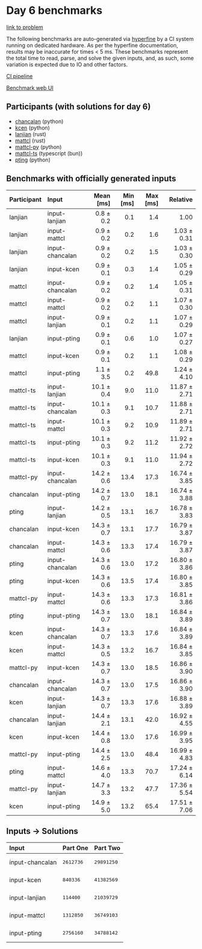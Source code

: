 # Day 6 benchmarks

[link to problem](https://adventofcode.com/2023/day/6)

The following benchmarks are auto-generated via
[hyperfine](https://github.com/sharkdp/hyperfine) by a CI system running on
dedicated hardware. As per the hyperfine documentation, results may be
inaccurate for times < 5 ms. These benchmarks represent the total time to read,
parse, and solve the given inputs, and, as such, some variation is expected due
to IO and other factors.

[CI pipeline](http://ci.papercode.net:8080/teams/main/pipelines/aoc2023)

[Benchmark web UI](https://aoc.ancalagon.black)


## Participants (with solutions for day 6)

- [chancalan](https://github.com/chancalan/aoc2023) (python)
- [kcen](https://github.com/kcen/aoc2023) (python)
- [lanjian](https://github.com/lanjian/aoc-2023) (rust)
- [mattcl](https://github.com/mattcl/aoc2023) (rust)
- [mattcl-py](https://github.com/mattcl/aoc2023-py) (python)
- [mattcl-ts](https://github.com/mattcl/aoc2023-js) (typescript (bun))
- [pting](https://github.com/pting/aoc2023) (python)


## Benchmarks with officially generated inputs

| Participant | Input | Mean [ms] | Min [ms] | Max [ms] | Relative |
|:---|:---|---:|---:|---:|---:|
| lanjian | input-lanjian | 0.8 ± 0.2 | 0.1 | 1.4 | 1.00 |
| lanjian | input-mattcl | 0.9 ± 0.2 | 0.2 | 1.6 | 1.03 ± 0.31 |
| lanjian | input-chancalan | 0.9 ± 0.2 | 0.2 | 1.5 | 1.03 ± 0.30 |
| lanjian | input-kcen | 0.9 ± 0.1 | 0.3 | 1.4 | 1.05 ± 0.29 |
| mattcl | input-chancalan | 0.9 ± 0.2 | 0.2 | 1.4 | 1.05 ± 0.31 |
| mattcl | input-mattcl | 0.9 ± 0.2 | 0.2 | 1.1 | 1.07 ± 0.30 |
| mattcl | input-lanjian | 0.9 ± 0.1 | 0.2 | 1.1 | 1.07 ± 0.29 |
| lanjian | input-pting | 0.9 ± 0.1 | 0.6 | 1.0 | 1.07 ± 0.27 |
| mattcl | input-kcen | 0.9 ± 0.1 | 0.2 | 1.1 | 1.08 ± 0.29 |
| mattcl | input-pting | 1.1 ± 3.5 | 0.2 | 49.8 | 1.24 ± 4.10 |
| mattcl-ts | input-lanjian | 10.1 ± 0.4 | 9.0 | 11.0 | 11.87 ± 2.71 |
| mattcl-ts | input-chancalan | 10.1 ± 0.3 | 9.1 | 10.7 | 11.88 ± 2.71 |
| mattcl-ts | input-mattcl | 10.1 ± 0.3 | 9.2 | 10.9 | 11.89 ± 2.71 |
| mattcl-ts | input-pting | 10.1 ± 0.3 | 9.2 | 11.2 | 11.92 ± 2.72 |
| mattcl-ts | input-kcen | 10.1 ± 0.3 | 9.1 | 11.0 | 11.94 ± 2.72 |
| mattcl-py | input-chancalan | 14.2 ± 0.6 | 13.4 | 17.3 | 16.74 ± 3.85 |
| chancalan | input-pting | 14.2 ± 0.7 | 13.0 | 18.1 | 16.74 ± 3.88 |
| pting | input-lanjian | 14.2 ± 0.5 | 13.1 | 16.7 | 16.78 ± 3.83 |
| chancalan | input-kcen | 14.3 ± 0.7 | 13.1 | 17.7 | 16.79 ± 3.87 |
| chancalan | input-mattcl | 14.3 ± 0.6 | 13.3 | 17.4 | 16.79 ± 3.87 |
| pting | input-chancalan | 14.3 ± 0.6 | 13.0 | 17.2 | 16.80 ± 3.86 |
| pting | input-kcen | 14.3 ± 0.6 | 13.5 | 17.4 | 16.80 ± 3.85 |
| mattcl-py | input-mattcl | 14.3 ± 0.6 | 13.3 | 17.3 | 16.81 ± 3.86 |
| pting | input-pting | 14.3 ± 0.7 | 13.0 | 18.1 | 16.84 ± 3.89 |
| kcen | input-chancalan | 14.3 ± 0.7 | 13.3 | 17.6 | 16.84 ± 3.89 |
| kcen | input-mattcl | 14.3 ± 0.5 | 13.2 | 16.7 | 16.84 ± 3.85 |
| mattcl-py | input-kcen | 14.3 ± 0.7 | 13.0 | 18.5 | 16.86 ± 3.90 |
| chancalan | input-chancalan | 14.3 ± 0.7 | 13.0 | 17.5 | 16.86 ± 3.90 |
| kcen | input-lanjian | 14.3 ± 0.7 | 13.3 | 17.6 | 16.88 ± 3.89 |
| chancalan | input-lanjian | 14.4 ± 2.1 | 13.1 | 42.0 | 16.92 ± 4.55 |
| kcen | input-kcen | 14.4 ± 0.8 | 13.0 | 17.6 | 16.99 ± 3.95 |
| mattcl-py | input-pting | 14.4 ± 2.5 | 13.0 | 48.4 | 16.99 ± 4.83 |
| pting | input-mattcl | 14.6 ± 4.0 | 13.3 | 70.7 | 17.24 ± 6.14 |
| mattcl-py | input-lanjian | 14.7 ± 3.3 | 13.2 | 47.7 | 17.36 ± 5.54 |
| kcen | input-pting | 14.9 ± 5.0 | 13.2 | 65.4 | 17.51 ± 7.06 |


## Inputs -> Solutions

| Input | Part One | Part Two |
|:---|:---|:---|
|input-chancalan|<pre>2612736</pre>|<pre>29891250</pre>|
|input-kcen|<pre>840336</pre>|<pre>41382569</pre>|
|input-lanjian|<pre>114400</pre>|<pre>21039729</pre>|
|input-mattcl|<pre>1312850</pre>|<pre>36749103</pre>|
|input-pting|<pre>2756160</pre>|<pre>34788142</pre>|